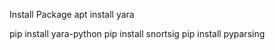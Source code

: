 Install Package
apt install yara

pip install yara-python
pip install snortsig
pip install pyparsing

